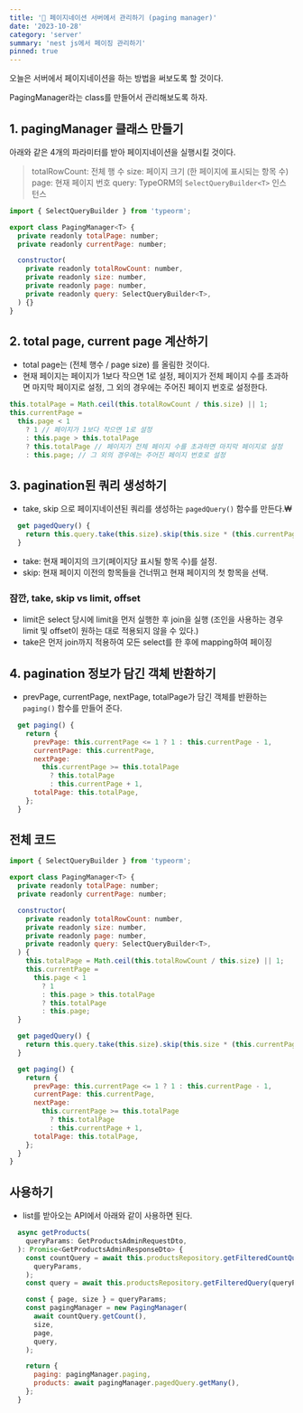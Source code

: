 ```yaml
---
title: '📄 페이지네이션 서버에서 관리하기 (paging manager)'
date: '2023-10-28'
category: 'server'
summary: 'nest js에서 페이징 관리하기'
pinned: true
---
```


오늘은 서버에서 페이지네이션을 하는 방법을 써보도록 할 것이다.

PagingManager라는 class를 만들어서 관리해보도록 하자.

## 1. pagingManager 클래스 만들기

아래와 같은 4개의 파라미터를 받아 페이지네이션을 실행시킬 것이다.

> totalRowCount: 전체 행 수
> size: 페이지 크기 (한 페이지에 표시되는 항목 수)
> page: 현재 페이지 번호
> query: TypeORM의 `SelectQueryBuilder<T>` 인스턴스

```js
import { SelectQueryBuilder } from 'typeorm';

export class PagingManager<T> {
  private readonly totalPage: number;
  private readonly currentPage: number;

  constructor(
    private readonly totalRowCount: number,
    private readonly size: number,
    private readonly page: number,
    private readonly query: SelectQueryBuilder<T>,
  ) {}
}
```

## 2. total page, current page 계산하기

- total page는 (전체 행수 / page size) 를 올림한 것이다.
- 현재 페이지는 페이지가 1보다 작으면 1로 설정, 페이지가 전체 페이지 수를 초과하면 마지막 페이지로 설정, 그 외의 경우에는 주어진 페이지 번호로 설정한다.

```js
this.totalPage = Math.ceil(this.totalRowCount / this.size) || 1;
this.currentPage =
  this.page < 1
    ? 1 // 페이지가 1보다 작으면 1로 설정
    : this.page > this.totalPage
    ? this.totalPage // 페이지가 전체 페이지 수를 초과하면 마지막 페이지로 설정
    : this.page; // 그 외의 경우에는 주어진 페이지 번호로 설정
```

## 3. pagination된 쿼리 생성하기

- take, skip 으로 페이지네이션된 쿼리를 생성하는 `pagedQuery()` 함수를 만든다.₩

```js
  get pagedQuery() {
    return this.query.take(this.size).skip(this.size * (this.currentPage - 1));
  }
```

- take: 현재 페이지의 크기(페이지당 표시될 항목 수)를 설정.
- skip: 현재 페이지 이전의 항목들을 건너뛰고 현재 페이지의 첫 항목을 선택.

### 잠깐, take, skip vs limit, offset

- limit은 select 당시에 limit을 먼저 실행한 후 join을 실행
  (조인을 사용하는 경우 limit 및 offset이 원하는 대로 적용되지 않을 수 있다.)
- take은 먼저 join까지 적용하여 모든 select를 한 후에 mapping하여 페이징

## 4. pagination 정보가 담긴 객체 반환하기

- prevPage, currentPage, nextPage, totalPage가 담긴 객체를 반환하는 `paging()` 함수를 만들어 준다.

```js
  get paging() {
    return {
      prevPage: this.currentPage <= 1 ? 1 : this.currentPage - 1,
      currentPage: this.currentPage,
      nextPage:
        this.currentPage >= this.totalPage
          ? this.totalPage
          : this.currentPage + 1,
      totalPage: this.totalPage,
    };
  }
```

## 전체 코드

```js
import { SelectQueryBuilder } from 'typeorm';

export class PagingManager<T> {
  private readonly totalPage: number;
  private readonly currentPage: number;

  constructor(
    private readonly totalRowCount: number,
    private readonly size: number,
    private readonly page: number,
    private readonly query: SelectQueryBuilder<T>,
  ) {
    this.totalPage = Math.ceil(this.totalRowCount / this.size) || 1;
    this.currentPage =
      this.page < 1
        ? 1
        : this.page > this.totalPage
        ? this.totalPage
        : this.page;
  }

  get pagedQuery() {
    return this.query.take(this.size).skip(this.size * (this.currentPage - 1));
  }

  get paging() {
    return {
      prevPage: this.currentPage <= 1 ? 1 : this.currentPage - 1,
      currentPage: this.currentPage,
      nextPage:
        this.currentPage >= this.totalPage
          ? this.totalPage
          : this.currentPage + 1,
      totalPage: this.totalPage,
    };
  }
}

```

## 사용하기

- list를 받아오는 API에서 아래와 같이 사용하면 된다.

```js
  async getProducts(
    queryParams: GetProductsAdminRequestDto,
  ): Promise<GetProductsAdminResponseDto> {
    const countQuery = await this.productsRepository.getFilteredCountQuery(
      queryParams,
    );
    const query = await this.productsRepository.getFilteredQuery(queryParams);

    const { page, size } = queryParams;
    const pagingManager = new PagingManager(
      await countQuery.getCount(),
      size,
      page,
      query,
    );

    return {
      paging: pagingManager.paging,
      products: await pagingManager.pagedQuery.getMany(),
    };
  }
```
